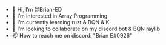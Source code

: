 - 👋 Hi, I’m @Brian-ED
- 👀 I’m interested in Array Programming
- 🌱 I’m currently learning rust & BQN & K
- 💞️ I’m looking to collaborate on my discord bot & BQN raylib 
- 📫 How to reach me on discord: "Brian E#0926"

<!---
Brian-ED/Brian-ED is a ✨ special ✨ repository because its `README.md` (this file) appears on your GitHub profile.
You can click the Preview link to take a look at your changes.
--->
